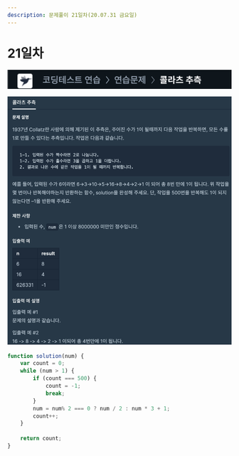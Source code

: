 ```yaml
---
description: 문제풀이 21일차(20.07.31 금요일)
---
```


# 21일차

![](../../.gitbook/assets/image%20%2896%29.png)

![](../../.gitbook/assets/image%20%2891%29.png)

```javascript
function solution(num) {
    var count = 0;
    while (num > 1) {
        if (count === 500) {
            count = -1;
            break;
        }
        num = num% 2 === 0 ? num / 2 : num * 3 + 1;
        count++;
    }
    
    return count;
}
```

